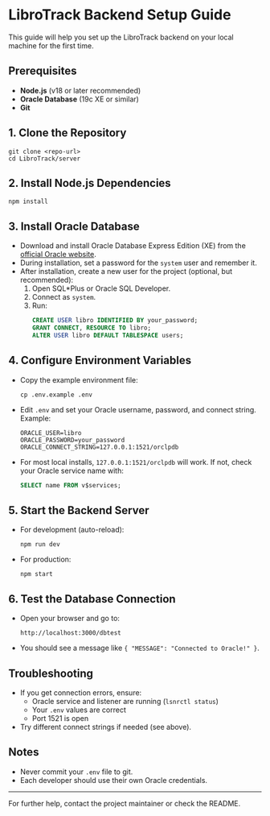 # LibroTrack Backend Setup Guide

This guide will help you set up the LibroTrack backend on your local machine for the first time.

## Prerequisites

- **Node.js** (v18 or later recommended)
- **Oracle Database** (19c XE or similar)
- **Git**

## 1. Clone the Repository

```
git clone <repo-url>
cd LibroTrack/server
```

## 2. Install Node.js Dependencies

```
npm install
```

## 3. Install Oracle Database

- Download and install Oracle Database Express Edition (XE) from the [official Oracle website](https://www.oracle.com/database/technologies/xe-downloads.html).
- During installation, set a password for the `system` user and remember it.
- After installation, create a new user for the project (optional, but recommended):
  1. Open SQL\*Plus or Oracle SQL Developer.
  2. Connect as `system`.
  3. Run:
     ```sql
     CREATE USER libro IDENTIFIED BY your_password;
     GRANT CONNECT, RESOURCE TO libro;
     ALTER USER libro DEFAULT TABLESPACE users;
     ```

## 4. Configure Environment Variables

- Copy the example environment file:
  ```
  cp .env.example .env
  ```
- Edit `.env` and set your Oracle username, password, and connect string. Example:
  ```
  ORACLE_USER=libro
  ORACLE_PASSWORD=your_password
  ORACLE_CONNECT_STRING=127.0.0.1:1521/orclpdb
  ```
- For most local installs, `127.0.0.1:1521/orclpdb` will work. If not, check your Oracle service name with:
  ```sql
  SELECT name FROM v$services;
  ```

## 5. Start the Backend Server

- For development (auto-reload):
  ```
  npm run dev
  ```
- For production:
  ```
  npm start
  ```

## 6. Test the Database Connection

- Open your browser and go to:
  ```
  http://localhost:3000/dbtest
  ```
- You should see a message like `{ "MESSAGE": "Connected to Oracle!" }`.

## Troubleshooting

- If you get connection errors, ensure:
  - Oracle service and listener are running (`lsnrctl status`)
  - Your `.env` values are correct
  - Port 1521 is open
- Try different connect strings if needed (see above).

## Notes

- Never commit your `.env` file to git.
- Each developer should use their own Oracle credentials.

---

For further help, contact the project maintainer or check the README.
